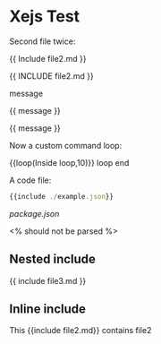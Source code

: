 # Xejs Test

Second file twice:

{{ Include file2.md }}

{{ INCLUDE file2.md }}

message

{{ message }}

{{
    message
    }}



Now a custom command loop:

{{loop(Inside loop,10)}}
loop end

A code file:

```js
{{include ./example.json}}
```
_package.json_

<% should not be parsed %>

## Nested include

{{ include file3.md }}

## Inline include
This {{include file2.md}} contains file2
